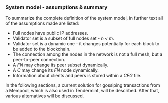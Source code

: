### System model - assumptions & summary

To summarize the complete definition of the system model, in further text all of the assumptions made are listed:

* Full nodes have public IP addresses.
* Validator set is a subset of full nodes set - *n < m*.
* Validator set is a dynamic one - it changes potentially for each block to be added to the blockchain.
* The connection among the nodes in the network is not a full mesh, but a peer-to-peer connection.
* A *FN* may change its peer subset dynamically.
* A *C* may change its *FN* node dynamically.
* Information about clients and peers is stored within a *CFG* file.

In the following sections, a current solution for gossiping transactions from a Mempool, which is also used in Tendermint, will be described. After that, various alternatives will be discussed.
<!--stackedit_data:
eyJoaXN0b3J5IjpbMTM5MjE2MzE4MCwzOTg3Nzg0MzddfQ==
-->